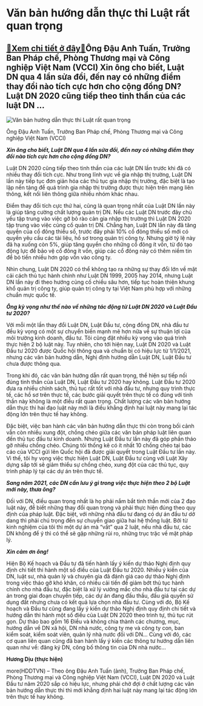Văn bản hướng dẫn thực thi Luật rất quan trọng
==============================================

[:gift:Xem chi tiết ở đây:gift:](https://hddtvn.com/van-ban-huong-dan-thuc-thi-luat-rat-quan-trong/)Ông Đậu Anh Tuấn, Trưởng Ban Pháp chế, Phòng Thương mại và Công nghiệp Việt Nam (VCCI) Xin ông cho biết, Luật DN qua 4 lần sửa đổi, đến nay có những điểm thay đổi nào tích cực hơn cho cộng đồng DN? Luật DN 2020 cũng tiếp theo tinh thần của các luật DN …
-------------------------------------------------------------------------------------------------------------------------------------------------------------------------------------------------------------------------------------------------------------





![Văn bản hướng dẫn thực thi Luật rất quan trọng](https://hddtvn.com/wp-content/uploads/2021/01/3547_13-4748_Dau_anh_tuan.jpg "Văn bản hướng dẫn thực thi Luật rất quan trọng")


Ông Đậu Anh Tuấn, Trưởng Ban Pháp chế, Phòng Thương mại và Công nghiệp Việt Nam (VCCI)



***Xin ông cho biết, Luật DN qua 4 lần sửa đổi, đến nay có những điểm thay đổi nào tích cực hơn cho cộng đồng DN?***


Luật DN 2020 cũng tiếp theo tinh thần của các luật DN lần trước khi đã có nhiều thay đổi tích cực. Như trong lĩnh vực về gia nhập thị trường, Luật DN lần này tiếp tục đơn giản hóa các thủ tục gia nhập thị trường, đặc biệt là tạo lập nền tảng để quá trình gia nhập thị trường được thực hiện trên mạng liên thông, kết nối liên thông giữa nhiều nhóm khác nhau.


Điểm thay đổi tích cực thứ hai, cũng là quan trọng nhất của Luật DN lần này là giúp tăng cường chất lượng quản trị DN. Nếu các Luật DN trước đây chủ yếu tập trung vào việc gỡ bỏ rào cản gia nhập thị trường thì Luật DN 2020 tập trung vào việc củng cố quản trị DN. Chẳng hạn, Luật DN lần này đã tăng quyền của cổ đông thiểu số, trước đây phải 10% cổ đông thiểu số mới có quyền yêu cầu các tài liệu, hồ sơ trong quản trị công ty. Nhưng giờ tỷ lệ này đã hạ xuống còn 5%, giúp tăng quyền cho những cổ đông ít vốn, từ đó tạo động lực để bảo vệ cổ đông ít vốn, giúp các cổ đông này có thêm niềm tin để bỏ tiền nhiều hơn góp vốn vào công ty.


Nhìn chung, Luật DN 2020 có thể không tạo ra những sự thay đổi lớn về mặt cải cách thủ tục hành chính như Luật DN 1999, 2005 hay 2014, nhưng Luật DN lần này đi theo hướng củng cố chiều sâu hơn, tiếp tục hoàn thiện khung khổ quản trị công ty, giúp quản trị công ty tại Việt Nam phù hợp với những chuẩn mực quốc tế.


***Ông kỳ vọng như thế nào về những tác động từ Luật DN 2020 và Luật Đầu tư 2020?***


Với mỗi một lần thay đổi Luật DN, Luật Đầu tư, cộng đồng DN, nhà đầu tư đều kỳ vọng có một sự chuyển biến mạnh mẽ hơn nữa về sự thuận lợi của môi trường kinh doanh, đầu tư. Tôi cũng đặt nhiều kỳ vọng vào quá trình thực hiện 2 bộ luật này. Tuy nhiên, cho tới hiện nay, Luật DN 2020 và Luật Đầu tư 2020 được Quốc hội thông qua và chuẩn bị có hiệu lực từ 1/1/2021, nhưng các văn bản hướng dẫn, Nghị định hướng dẫn Luật DN, Luật Đầu tư chưa được thông qua.


Trong khi đó, các văn bản hướng dẫn rất quan trọng, thể hiện sự tiếp nối đúng tinh thần của Luật DN, Luật Đầu tư 2020 hay không. Luật Đầu tư 2020 đưa ra nhiều chính sách, thủ tục rất tốt với nhà đầu tư, nhưng quy trình thực tế, các hồ sơ trên thực tế, các bước giải quyết trên thực tế có đúng với tinh thần này không là một điều rất quan trọng. Chất lượng các văn bản hướng dẫn thực thi hai đạo luật này mới là điều khẳng định hai luật này mang lại tác động lớn trên thực tế hay không.


Đặc biệt, việc ban hành các văn bản hướng dẫn thực thi còn trong bối cảnh vẫn còn nhiều xung đột, chồng chéo giữa các văn bản pháp luật liên quan đến thủ tục đầu tư kinh doanh. Nhưng Luật Đầu tư lần này đã góp phần tháo gỡ nhiều chồng chéo. Chúng tôi thống kê có ít nhất 10 chồng chéo tại báo cáo của VCCI gửi lên Quốc hội đã được giải quyết trong Luật Đầu tư lần này. Vì thế, tôi hy vọng việc thực hiện Luật DN, Luật Đầu tư cùng với Luật Xây dựng sắp tới sẽ giảm thiểu sự chồng chéo, xung đột của các thủ tục, quy trình pháp lý tại các dự án trên thực tế.


***Sang năm 2021, các DN cần lưu ý gì trong việc thực hiện theo 2 bộ Luật mới này, thưa ông?***


Đối với DN, điều quan trọng nhất là họ phải nắm bắt tinh thần mới của 2 đạo luật này, để biết những thay đổi quan trọng và phải thực hiện đúng theo quy định của pháp luật. Đặc biệt, với những nhà đầu tư đang có dự án đầu tư dở dang thì phải chú trọng đến sự chuyển giao giữa hai hệ thống luật. Bởi từ kinh nghiệm của tôi thì một dự án mà “vắt” qua 2 luật, nếu nhà đầu tư, các DN không để ý thì có thể sẽ gặp những rủi ro, những trục trặc về mặt pháp lý.


***Xin cảm ơn ông!***





Hiện Bộ Kế hoạch và Đầu tư đã tiến hành lấy ý kiến dự thảo Nghị định quy định chi tiết thi hành một số điều của Luật Đầu tư 2020. Nhiều ý kiến của DN, luật sư, nhà quản lý và chuyên gia đã đánh giá cao dự thảo Nghị định trong việc tháo gỡ khó khăn, có nhiều cải tiến để giảm bớt thủ tục hành chính cho nhà đầu tư, đặc biệt là xử lý vướng mắc cho nhà đầu tư tại các dự án trong giai đoạn chuyển tiếp, các dự án đang đấu thầu, đấu giá quyền sử dụng đất nhưng chưa có kết quả lựa chọn nhà đầu tư. 
Cùng với đó, Bộ Kế hoạch và Đầu tư cũng đang lấy ý kiến dự thảo Nghị định quy định chi tiết và hướng dẫn thi hành một số điều của Luật DN 2020 theo trình tự, thủ tục rút gọn. Dự thảo bao gồm 16 Điều và không chia thành các chương, mục, hướng dẫn về DN xã hội, DN nhà nước, công ty mẹ và công ty con, ban kiểm soát, kiểm soát viên, quản lý nhà nước đối với DN… Cùng với đó, các cơ quan liên quan cũng đã ban hành lấy ý kiến các thông tư hướng dẫn liên quan như về: đăng ký DN, công bố thông tin của DN nhà nước…







**Hương Dịu (thực hiện)**



more(HDDTVN) – Theo ông Đậu Anh Tuấn (ảnh), Trưởng Ban Pháp chế, Phòng Thương mại và Công nghiệp Việt Nam (VCCI), Luật DN 2020 và Luật Đầu tư năm 2020 sắp có hiệu lực, nhưng phải chờ đợi ở chất lượng các văn bản hướng dẫn thực thi thì mới khẳng định hai luật này mang lại tác động lớn trên thực tế hay không.

